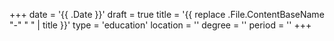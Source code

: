 +++
date = '{{ .Date }}'
draft = true
title = '{{ replace .File.ContentBaseName "-" " " | title }}'
type = 'education'
location = ''
degree = ''
period = ''
+++
